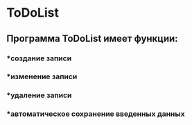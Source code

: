 # ToDoList
## Программа ToDoList имеет функции: 
### *создание записи
### *изменение записи
### *удаление записи
### *автоматическое сохранение введенных данных
